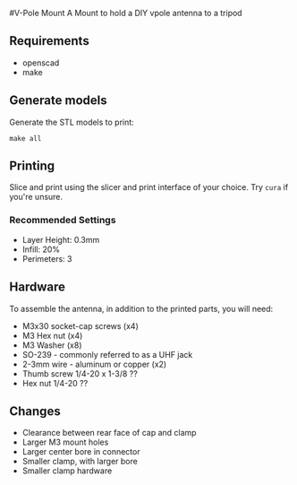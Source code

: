 #V-Pole Mount
A Mount to hold a DIY vpole antenna to a tripod

## Requirements
* openscad
* make

## Generate models
Generate the STL models to print:
```
make all
```

## Printing
Slice and print using the slicer and print interface of your choice.
Try `cura` if you're unsure.

### Recommended Settings
* Layer Height: 0.3mm
* Infill:       20%
* Perimeters:   3

## Hardware
To assemble the antenna, in addition to the printed parts, you will need:
* M3x30 socket-cap screws (x4)
* M3 Hex nut (x4)
* M3 Washer (x8)
* SO-239 - commonly referred to as a UHF jack
* 2-3mm wire - aluminum or copper (x2)
* Thumb screw 1/4-20 x 1-3/8 ??
* Hex nut 1/4-20 ??

## Changes
* Clearance between rear face of cap and clamp
* Larger M3 mount holes
* Larger center bore in connector
* Smaller clamp, with larger bore
* Smaller clamp hardware
